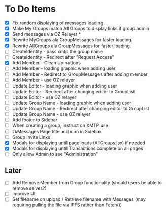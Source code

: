 # To Do Items

- [x] Fix random displaying of messages loading
- [x] Make My Groups match All Groups to display links if group admin
- [x] Send messages via OZ Relayer *
- [x] Rewrite MyGroups ala GroupMessages for faster loading.
- [x] Rewrite AllGroups ala GroupMessages for faster loading.
- [ ] CreateIdentity - pass xmtp the group name
- [ ] CreateIdentity - Redirect after "Request Access"
- [x] Add Member - Clean Up buttons
- [ ] Add Member - loading graphic when adding user
- [ ] Add Member - Redirect to GroupMessages after adding member
- [ ] Add Member - use OZ relayer
- [ ] Update Editor - loading graphic when adding user
- [ ] Update Editor - Redirect after changing editor to GroupList
- [ ] Update Editor - use OZ relayer
- [ ] Update Group Name - loading graphic when adding user
- [ ] Update Group Name - Redirect after changing editor to GroupList
- [ ] Update Group Name - use OZ relayer
- [ ] Add footer to Sidebar
- [ ] When creating a group, instruct on XMTP use
- [ ] zkMessages Page title and icon in Sidebar
- [ ] Group Invite Links
- [x] Modals for displaying until page loads (AllGroups.jsx) if needed
- [x] Modals for displaying until Transactions complete on all pages
- [ ] Only allow Admin to see "Administration"

## Later

- [ ] Add Remove Member from Group functionality (should users be able to remove selves?)
- [ ] Improve UI
- [ ] Set filename on upload / Retrieve filename with Messages (may requiring pulling the file via IPFS rather than Fetch())